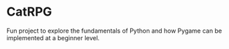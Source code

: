 # CatRPG
Fun project to explore the fundamentals of Python and how Pygame can be implemented at a beginner level.
